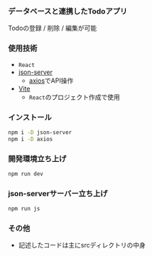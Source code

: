 ### データベースと連携したTodoアプリ
Todoの登録 / 削除 / 編集が可能

### 使用技術
- `React`
- [json-server](https://github.com/typicode/json-server)
    - [axios](https://axios-http.com)でAPI操作
- [Vite](https://ja.vitejs.dev)
    - `React`のプロジェクト作成で使用

### インストール
```bash
npm i -D json-server
npm i -D axios
```

### 開発環境立ち上げ
```bash
npm run dev
```

### json-serverサーバー立ち上げ
```bash
npm run js
```

### その他
- 記述したコードは主にsrcディレクトリの中身